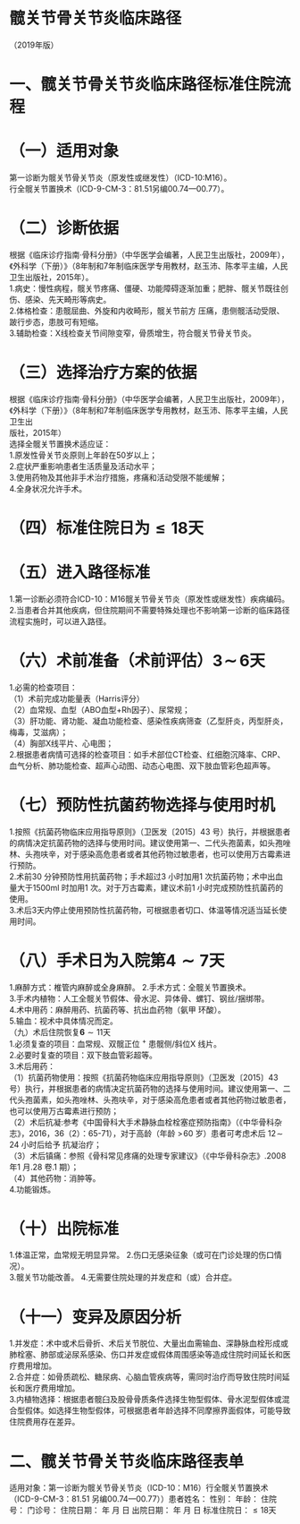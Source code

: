 # 髋关节骨关节炎临床路径  
（2019年版）  
# 一、髋关节骨关节炎临床路径标准住院流程  
# （一）适用对象  
第一诊断为髋关节骨关节炎（原发性或继发性）（ICD-10:M16）。  
行全髋关节置换术（ICD-9-CM-3：81.51另编00.74—00.77）。  
# （二）诊断依据  
根据《临床诊疗指南·骨科分册》（中华医学会编著，人民卫生出版社，2009年），《外科学（下册）》（8年制和7年制临床医学专用教材，赵玉沛、陈孝平主编，人民卫生出版社，2015年）。  
1.病史：慢性病程，髋关节疼痛、僵硬、功能障碍逐渐加重；肥胖、髋关节既往创伤、感染、先天畸形等病史。  
2.体格检查：患髋屈曲、外旋和内收畸形，髋关节前方 压痛，患侧髋活动受限、跛行步态，患肢可有短缩。  
3.辅助检查：X线检查关节间隙变窄，骨质增生，符合髋关节骨关节炎。  
# （三）选择治疗方案的依据  
根据《临床诊疗指南·骨科分册》（中华医学会编著，人民卫生出版社，2009年），《外科学（下册）》（8年制和7年制临床医学专用教材，赵玉沛、陈孝平主编，人民卫生出  
版社，2015年）  
选择全髋关节置换术适应证：  
1.原发性骨关节炎原则上年龄在50岁以上；  
2.症状严重影响患者生活质量及活动水平；  
3.使用药物及其他非手术治疗措施，疼痛和活动受限不能缓解；  
4.全身状况允许手术。  
# （四）标准住院日为${\leqslant}18$天  
# （五）进入路径标准  
1.第一诊断必须符合ICD-10：M16髋关节骨关节炎（原发性或继发性）疾病编码。  
2.当患者合并其他疾病，但住院期间不需要特殊处理也不影响第一诊断的临床路径流程实施时，可以进入路径。  
# （六）术前准备（术前评估）$\mathord{\mathbf{3}}\!\sim\!\!\pmb{6}$天  
1.必需的检查项目：  
（1）术前完成功能量表（Harris评分）  
（2）血常规、血型（ABO血型$+\mathrm{Rh}$因子）、尿常规；  
（3）肝功能、肾功能、凝血功能检查、感染性疾病筛查（乙型肝炎，丙型肝炎，梅毒，艾滋病）；  
（4）胸部X线平片、心电图；  
2.根据患者病情可选择的检查项目：如手术部位CT检查、红细胞沉降率、CRP、血气分析、肺功能检查、超声心动图、动态心电图、双下肢血管彩色超声等。  
# （七）预防性抗菌药物选择与使用时机  
1.按照《抗菌药物临床应用指导原则》（卫医发〔2015〕43 号）执行，并根据患者的病情决定抗菌药物的选择与使用时间。建议使用第一、二代头孢菌素，如头孢唑林、头孢呋辛，对于感染高危患者或者其他药物过敏患者，也可以使用万古霉素进行预防。  
2.术前30 分钟预防性用抗菌药物；手术超过3 小时加用1 次抗菌药物；术中出血量大于1500ml 时加用1 次。对于万古霉素，建议术前1 小时完成预防性抗菌药的使用。  
3.术后3天内停止使用预防性抗菌药物，可根据患者切口、体温等情况适当延长使用时间。  
# （八）手术日为入院第$\scriptstyle4\sim7$天  
1.麻醉方式：椎管内麻醉或全身麻醉。 2.手术方式：全髋关节置换术。  
3.手术内植物：人工全髋关节假体、骨水泥、异体骨、螺钉、钢丝/捆绑带。  
4.术中用药：麻醉用药、抗菌药等、抗出血药物（氨甲 环酸）。  
5.输血：视术中具体情况而定。  
（九）术后住院恢复${\pmb6}{\sim}11$天  
1.必须复查的项目：血常规、双髋正位 $^+$ 患髋侧/斜位X 线片。  
2.必要时复查的项目：双下肢血管彩超等。  
3.术后用药：  
（1）抗菌药物使用：按照《抗菌药物临床应用指导原则》（卫医发〔2015〕43 号）执行，并根据患者的病情决定抗菌药物的选择与使用时间。建议使用第一、二代头孢菌素，如头孢唑林、头孢呋辛，对于感染高危患者或者其他药物过敏患者，也可以使用万古霉素进行预防；  
（2）术后抗凝:参考《中国骨科大手术静脉血栓栓塞症预防指南》（《中华骨科杂志》，2016，36（2）：65-71），对于高龄（年龄 $>\!60$  岁）患者可考虑术后 $12\!\sim\!24$  小时后给予 抗凝治疗；  
（3）术后镇痛：参照《骨科常见疼痛的处理专家建议》（《中华骨科杂志》.2008 年1 月.28 卷.1 期）；  
（4）其他药物：消肿等。  
4.功能锻炼。  
# （十）出院标准  
1.体温正常，血常规无明显异常。 2.伤口无感染征象（或可在门诊处理的伤口情况）。  
3.髋关节功能改善。 4.无需要住院处理的并发症和（或）合并症。  
# （十一）变异及原因分析  
1.并发症：术中或术后骨折、术后关节脱位、大量出血需输血、深静脉血栓形成或肺栓塞、肺部或泌尿系感染、伤口并发症或假体周围感染等造成住院时间延长和医疗费用增加。  
2.合并症：如骨质疏松、糖尿病、心脑血管疾病等，需同时治疗而导致住院时间延长和医疗费用增加。  
3.内植物选择：根据患者髋臼及股骨骨质条件选择生物型假体、骨水泥型假体或混合型假体。如选择生物型假体，可根据患者年龄选择不同摩擦界面假体，可能导致住院费用存在差异。  
# 二、髋关节骨关节炎临床路径表单  
适用对象：第一诊断为髋关节骨关节炎（ICD-10：M16）行全髋关节置换术（ICD-9-CM-3：81.51 另编00.74—00.77））患者姓名：          性别：         年龄：      住院号：      门诊号：           住院日期：      年     月   日  出院日期：    年    月   日  标准住院日：${\leqslant}18$天  
